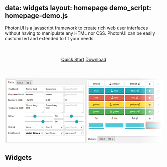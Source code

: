 data: widgets
layout: homepage
demo_script: homepage-demo.js
---

PhotonUI is a javascript framework to create rich web user interfaces without having to manipulate any HTML nor CSS. PhotonUI can be easily customized and extended to fit your needs.

<p style="text-align: center; margin: 50px 0;"><a href="doc/quick-start.html" class="button-big">Quick Start</a> <a href="https://github.com/wanadev/PhotonUI/archive/master.zip" class="button-big">Download</a></p>

![Screenshot](./screenshot.png)

## Widgets

[ref]: ./ref/

